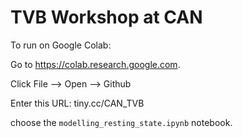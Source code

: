 # TVB Workshop at CAN

To run on Google Colab:  

Go to https://colab.research.google.com.

Click File --> Open --> Github  

Enter this URL: tiny.cc/CAN_TVB

choose the `modelling_resting_state.ipynb` notebook.


